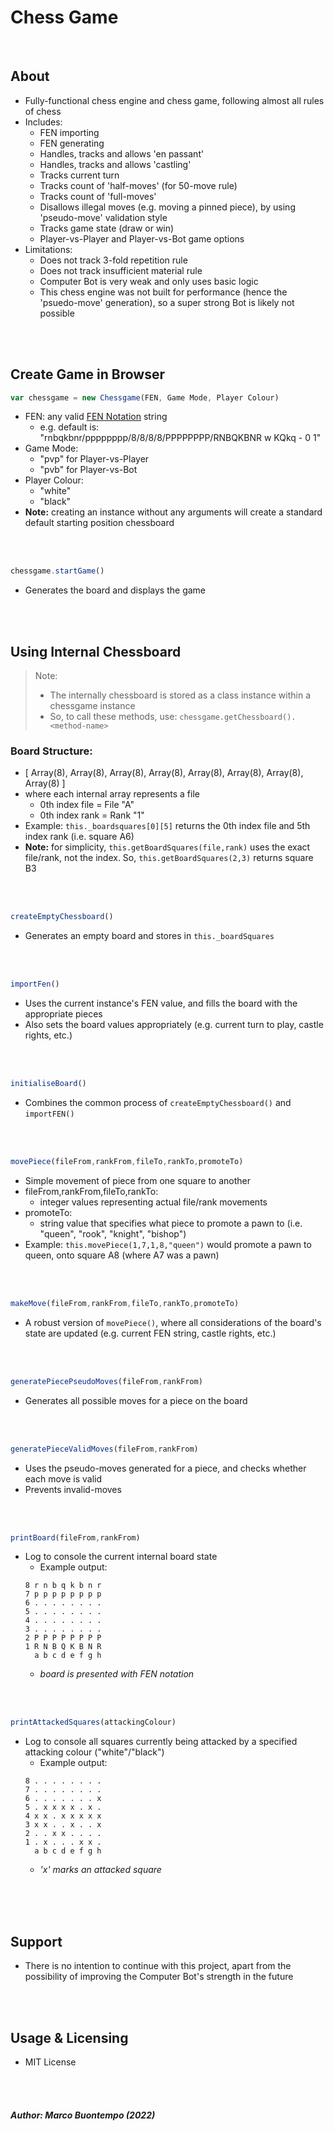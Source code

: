 
# Chess Game

<br/>

## About
* Fully-functional chess engine and chess game, following almost all rules of chess
* Includes:
    * FEN importing
    * FEN generating
    * Handles, tracks and allows 'en passant'
    * Handles, tracks and allows 'castling'
    * Tracks current turn
    * Tracks count of 'half-moves' (for 50-move rule)
    * Tracks count of 'full-moves'
    * Disallows illegal moves (e.g. moving a pinned piece), by using 'pseudo-move' validation style
    * Tracks game state (draw or win)
    * Player-vs-Player and Player-vs-Bot game options
* Limitations:
    * Does not track 3-fold repetition rule
    * Does not track insufficient material rule
    * Computer Bot is very weak and only uses basic logic
    * This chess engine was not built for performance (hence the 'psuedo-move' generation), so a super strong Bot is likely not possible

<br/>
<br/>

## Create Game in Browser

```js
var chessgame = new Chessgame(FEN, Game Mode, Player Colour)
```
* FEN: any valid [FEN Notation](https://en.wikipedia.org/wiki/Forsyth%E2%80%93Edwards_Notation) string
    * e.g. default is:<br/>
    "rnbqkbnr/pppppppp/8/8/8/8/PPPPPPPP/RNBQKBNR w KQkq - 0 1"
* Game Mode: 
    * "pvp" for Player-vs-Player
    * "pvb" for Player-vs-Bot
* Player Colour:
    * "white"
    * "black"
* **Note:** creating an instance without any arguments will create a standard default starting position chessboard
<br/>
<br/>

```js
chessgame.startGame()
```

* Generates the board and displays the game

<br/>
<br/>

## Using Internal Chessboard
> Note: <br/>
> * The internally chessboard is stored as a class instance within a chessgame instance
> * So, to call these methods, use:
> `chessgame.getChessboard().<method-name>`
### **Board Structure:**
* [ Array(8), Array(8), Array(8), Array(8), Array(8), Array(8), Array(8), Array(8) ]
* where each internal array represents a file
    * 0th index file = File "A"
    * 0th index rank = Rank "1"
* Example: ```this._boardsquares[0][5]``` returns the 0th index file and 5th index rank (i.e. square A6)
* **Note:** for simplicity, ```this.getBoardSquares(file,rank)``` uses the exact file/rank, not the index. So, ```this.getBoardSquares(2,3)``` returns square B3
<br/>
<br/>

```js
createEmptyChessboard()
```

* Generates an empty board and stores in ```this._boardSquares```
<br/>
<br/>

```js
importFen()
```

* Uses the current instance's FEN value, and fills the board with the appropriate pieces
* Also sets the board values appropriately (e.g. current turn to play, castle rights, etc.)
<br/>
<br/>

```js
initialiseBoard()
```

* Combines the common process of `createEmptyChessboard()` and `importFEN()`
<br/>
<br/>

```js
movePiece(fileFrom,rankFrom,fileTo,rankTo,promoteTo)
```

* Simple movement of piece from one square to another
* fileFrom,rankFrom,fileTo,rankTo:
    * integer values representing actual file/rank movements
* promoteTo:
    * string value that specifies what piece to promote a pawn to (i.e. "queen", "rook", "knight", "bishop")
* Example: ```this.movePiece(1,7,1,8,"queen")``` would promote a pawn to queen, onto square A8 (where A7 was a pawn)
<br/>
<br/>

```js
makeMove(fileFrom,rankFrom,fileTo,rankTo,promoteTo)
```

* A robust version of `movePiece()`, where all considerations of the board's state are updated (e.g. current FEN string, castle rights, etc.)
<br/>
<br/>

```js
generatePiecePseudoMoves(fileFrom,rankFrom)
```

* Generates all possible moves for a piece on the board
<br/>
<br/>

```js
generatePieceValidMoves(fileFrom,rankFrom)
```

* Uses the pseudo-moves generated for a piece, and checks whether each move is valid
* Prevents invalid-moves
<br/>
<br/>

```js
printBoard(fileFrom,rankFrom)
```

* Log to console the current internal board state
    * Example output:
    ```
    8 r n b q k b n r 
    7 p p p p p p p p 
    6 . . . . . . . . 
    5 . . . . . . . . 
    4 . . . . . . . . 
    3 . . . . . . . . 
    2 P P P P P P P P 
    1 R N B Q K B N R 
      a b c d e f g h
    ```
    * *board is presented with FEN notation*
<br/>
<br/>

```js
printAttackedSquares(attackingColour)
```

* Log to console all squares currently being attacked by a specified attacking colour ("white"/"black")
    * Example output: 
    ```
    8 . . . . . . . . 
    7 . . . . . . . . 
    6 . . . . . . . x 
    5 . x x x x . x . 
    4 x x . x x x x x 
    3 x x . . x . . x 
    2 . . x x . . . . 
    1 . x . . . x x . 
      a b c d e f g h
    ```
    * *'x' marks an attacked square*
<br/>
<br/>
<br/>

## Support
* There is no intention to continue with this project, apart from the possibility of improving the Computer Bot's strength in the future
<br/>
<br/>

## Usage & Licensing
* MIT License

<br/>
<br/>

#### *Author: Marco Buontempo (2022)*
